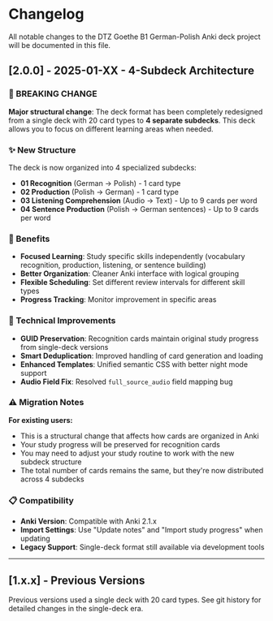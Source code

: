 # Changelog

All notable changes to the DTZ Goethe B1 German-Polish Anki deck project will be documented in this file.

## [2.0.0] - 2025-01-XX - 4-Subdeck Architecture

### 🚨 BREAKING CHANGE

**Major structural change**: The deck format has been completely redesigned from a single deck with 20 card types to **4 separate subdecks**. This deck allows you to focus on different learning areas when needed.

### ✨ New Structure

The deck is now organized into 4 specialized subdecks:

- **01 Recognition** (German → Polish) - 1 card type
- **02 Production** (Polish → German) - 1 card type  
- **03 Listening Comprehension** (Audio → Text) - Up to 9 cards per word
- **04 Sentence Production** (Polish → German sentences) - Up to 9 cards per word

### 🎯 Benefits

- **Focused Learning**: Study specific skills independently (vocabulary recognition, production, listening, or sentence building)
- **Better Organization**: Cleaner Anki interface with logical grouping
- **Flexible Scheduling**: Set different review intervals for different skill types
- **Progress Tracking**: Monitor improvement in specific areas

### 🔧 Technical Improvements

- **GUID Preservation**: Recognition cards maintain original study progress from single-deck versions
- **Smart Deduplication**: Improved handling of card generation and loading
- **Enhanced Templates**: Unified semantic CSS with better night mode support
- **Audio Field Fix**: Resolved `full_source_audio` field mapping bug

### ⚠️ Migration Notes

**For existing users:**
- This is a structural change that affects how cards are organized in Anki
- Your study progress will be preserved for recognition cards
- You may need to adjust your study routine to work with the new subdeck structure
- The total number of cards remains the same, but they're now distributed across 4 subdecks

### 📋 Compatibility

- **Anki Version**: Compatible with Anki 2.1.x
- **Import Settings**: Use "Update notes" and "Import study progress" when updating
- **Legacy Support**: Single-deck format still available via development tools

---

## [1.x.x] - Previous Versions

Previous versions used a single deck with 20 card types. See git history for detailed changes in the single-deck era.